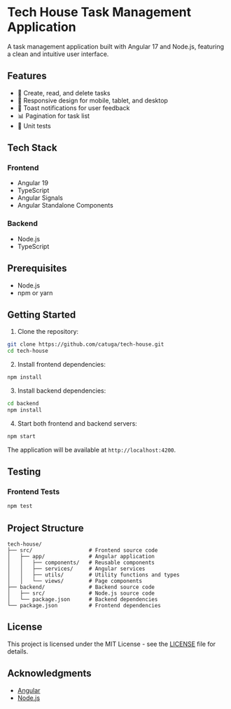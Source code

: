 # Tech House Task Management Application

A task management application built with Angular 17 and Node.js, featuring a clean and intuitive user interface.

## Features

- 📝 Create, read, and delete tasks
- 📱 Responsive design for mobile, tablet, and desktop
- 🔔 Toast notifications for user feedback
- 📊 Pagination for task list
- 🧪 Unit tests

## Tech Stack

### Frontend
- Angular 19
- TypeScript
- Angular Signals
- Angular Standalone Components

### Backend
- Node.js
- TypeScript

## Prerequisites

- Node.js
- npm or yarn

## Getting Started

1. Clone the repository:
```bash
git clone https://github.com/catuga/tech-house.git
cd tech-house
```

2. Install frontend dependencies:
```bash
npm install
```

3. Install backend dependencies:
```bash
cd backend
npm install
```

4. Start both frontend and backend servers:
```bash
npm start
```

The application will be available at `http://localhost:4200`.

## Testing

### Frontend Tests
```bash
npm test
```

## Project Structure

```
tech-house/
├── src/                  # Frontend source code
│   ├── app/              # Angular application
│   │   ├── components/   # Reusable components
│   │   ├── services/     # Angular services
│   │   ├── utils/        # Utility functions and types
│   │   └── views/        # Page components
├── backend/              # Backend source code
│   ├── src/              # Node.js source code
│   └── package.json      # Backend dependencies
└── package.json          # Frontend dependencies
```

## License

This project is licensed under the MIT License - see the [LICENSE](LICENSE) file for details.

## Acknowledgments

- [Angular](https://angular.io/)
- [Node.js](https://nodejs.org/)